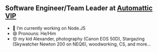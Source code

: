 ## Software Engineer/Team Leader at [Automattic VIP](https://wpvip.com)

- 🔭 I’m currently working on Node.JS
- 😄 Pronouns: He/Him
- 😍 my kid Alexander, photography (Canon EOS 50D), Stargazing (Skywatcher Newton 200 on NEQ6), woodworking, CS, and more...
